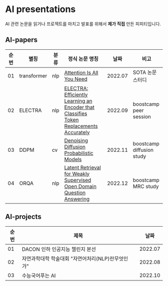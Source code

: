 # AI presentations
AI 관련 논문을 읽거나 프로젝트를 마치고 발표를 위해서 **제가 직접** 만든 피피티입니다.

## AI-papers
|순번|별칭|분류|정식 논문 명칭|날짜|비고|
|-----|-----|-----|-----------|---|---|
| 01 | transformer | nlp | [Attention Is All You Need](https://arxiv.org/abs/1706.03762) | 2022.07 | SOTA 논문 스터디 |
| 02 | ELECTRA | nlp | [ELECTRA: Efficiently Learning an Encoder that Classifies Token Replacements Accurately](https://arxiv.org/abs/2003.10555) | 2022.09 | boostcamp peer session |
| 03 | DDPM | cv | [Denoising Diffusion Probabilistic Models](https://arxiv.org/abs/2006.11239) | 2022.11 | boostcamp diffusion study |
| 04 | ORQA | nlp | [Latent Retrieval for Weakly Supervised Open Domain Question Answering](https://arxiv.org/abs/1906.00300) | 2022.12 | boostcamp MRC study |

## AI-projects
|순번|제목|날짜|
|-----|-----|-----|
| 01 | DACON 인하 인공지능 챌린지 본선 | 2022.07 |
| 02 | 자연과학대학 학술대회 "자연어처리(NLP)란무엇인가" | 2022.08 |
| 03 | 수능국어푸는 AI | 2022.10 |
